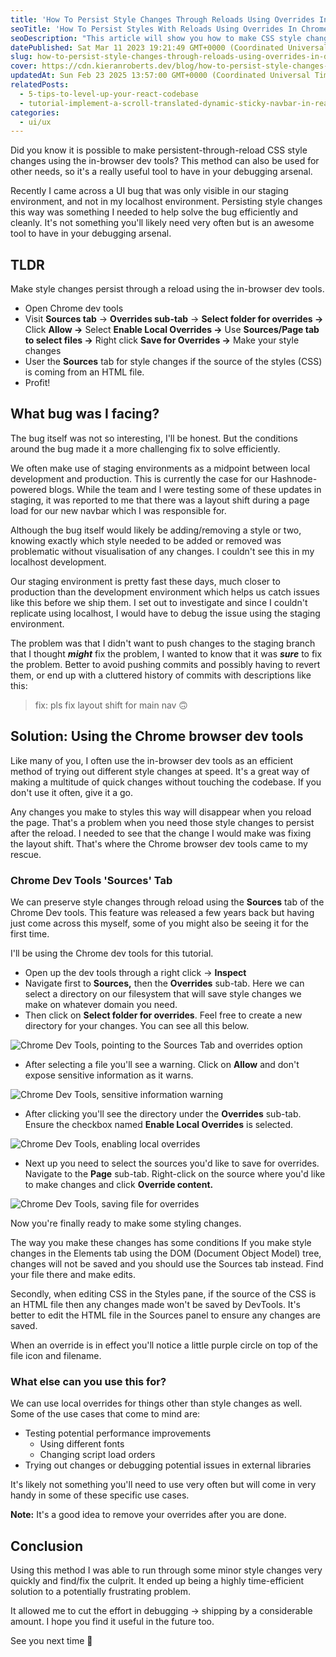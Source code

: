 ```yaml
---
title: 'How To Persist Style Changes Through Reloads Using Overrides In Dev Tools'
seoTitle: 'How To Persist Styles With Reloads Using Overrides In Chrome Dev Tools'
seoDescription: "This article will show you how to make CSS style changes that persist through reloads using the Chrome browser dev tools? Let's see how it's done!"
datePublished: Sat Mar 11 2023 19:21:49 GMT+0000 (Coordinated Universal Time)
slug: how-to-persist-style-changes-through-reloads-using-overrides-in-dev-tools
cover: https://cdn.kieranroberts.dev/blog/how-to-persist-style-changes-through-reloads-using-overrides-in-dev-tools-cover.webp
updatedAt: Sun Feb 23 2025 13:57:00 GMT+0000 (Coordinated Universal Time)
relatedPosts:
  - 5-tips-to-level-up-your-react-codebase
  - tutorial-implement-a-scroll-translated-dynamic-sticky-navbar-in-react
categories:
  - ui/ux
---
```


Did you know it is possible to make persistent-through-reload CSS style changes using the in-browser dev tools? This method can also be used for other needs, so it's a really useful tool to have in your debugging arsenal.

Recently I came across a UI bug that was only visible in our staging environment, and not in my localhost environment. Persisting style changes this way was something I needed to help solve the bug efficiently and cleanly. It's not something you'll likely need very often but is an awesome tool to have in your debugging arsenal.

## TLDR

Make style changes persist through a reload using the in-browser dev tools.

- Open Chrome dev tools
- Visit **Sources tab** -&gt; **Overrides sub-tab** -&gt; **Select folder for overrides -&gt;** Click **Allow -&gt;** Select **Enable Local Overrides -&gt;** Use **Sources/Page tab to select files -&gt;** Right click **Save for Overrides -&gt;** Make your style changes
- User the **Sources** tab for style changes if the source of the styles (CSS) is coming from an HTML file.
- Profit!

## What bug was I facing?

The bug itself was not so interesting, I'll be honest. But the conditions around the bug made it a more challenging fix to solve efficiently.

We often make use of staging environments as a midpoint between local development and production. This is currently the case for our Hashnode-powered blogs. While the team and I were testing some of these updates in staging, it was reported to me that there was a layout shift during a page load for our new navbar which I was responsible for.

Although the bug itself would likely be adding/removing a style or two, knowing exactly which style needed to be added or removed was problematic without visualisation of any changes. I couldn't see this in my localhost development.

Our staging environment is pretty fast these days, much closer to production than the development environment which helps us catch issues like this before we ship them. I set out to investigate and since I couldn't replicate using localhost, I would have to debug the issue using the staging environment.

The problem was that I didn't want to push changes to the staging branch that I thought **_might_** fix the problem, I wanted to know that it was **_sure_** to fix the problem. Better to avoid pushing commits and possibly having to revert them, or end up with a cluttered history of commits with descriptions like this:

> fix: pls fix layout shift for main nav 🙃

## Solution: Using the Chrome browser dev tools

Like many of you, I often use the in-browser dev tools as an efficient method of trying out different style changes at speed. It's a great way of making a multitude of quick changes without touching the codebase. If you don't use it often, give it a go.

Any changes you make to styles this way will disappear when you reload the page. That's a problem when you need those style changes to persist after the reload. I needed to see that the change I would make was fixing the layout shift. That's where the Chrome browser dev tools came to my rescue.

### Chrome Dev Tools 'Sources' Tab

We can preserve style changes through reload using the **Sources** tab of the Chrome Dev tools. This feature was released a few years back but having just come across this myself, some of you might also be seeing it for the first time.

I'll be using the Chrome dev tools for this tutorial.

- Open up the dev tools through a right click -&gt; **Inspect**
- Navigate first to **Sources,** then the **Overrides** sub-tab.
  Here we can select a directory on our filesystem that will save style changes we make on whatever domain you need.
- Then click on **Select folder for overrides**. Feel free to create a new directory for your changes. You can see all this below.

![Chrome Dev Tools, pointing to the Sources Tab and overrides option](https://cdn.kieranroberts.dev/blog/how-to-persist-style-changes-through-reloads-using-overrides-in-dev-tools-1.webp)

- After selecting a file you'll see a warning. Click on **Allow** and don't expose sensitive information as it warns.

![Chrome Dev Tools, sensitive information warning](https://cdn.kieranroberts.dev/blog/how-to-persist-style-changes-through-reloads-using-overrides-in-dev-tools-2.webp)

- After clicking you'll see the directory under the **Overrides** sub-tab. Ensure the checkbox named **Enable Local Overrides** is selected.

![Chrome Dev Tools, enabling local overrides](https://cdn.kieranroberts.dev/blog/how-to-persist-style-changes-through-reloads-using-overrides-in-dev-tools-3.webp)

- Next up you need to select the sources you'd like to save for overrides. Navigate to the **Page** sub-tab. Right-click on the source where you'd like to make changes and click **Override content.**

![Chrome Dev Tools, saving file for overrides](https://cdn.kieranroberts.dev/blog/how-to-persist-style-changes-through-reloads-using-overrides-in-dev-tools-4.webp)

Now you're finally ready to make some styling changes.

The way you make these changes has some conditions If you make style changes in the Elements tab using the DOM (Document Object Model) tree, changes will not be saved and you should use the Sources tab instead. Find your file there and make edits.

Secondly, when editing CSS in the Styles pane, if the source of the CSS is an HTML file then any changes made won't be saved by DevTools. It's better to edit the HTML file in the Sources panel to ensure any changes are saved.

When an override is in effect you'll notice a little purple circle on top of the file icon and filename.

### What else can you use this for?

We can use local overrides for things other than style changes as well. Some of the use cases that come to mind are:

- Testing potential performance improvements
  - Using different fonts
  - Changing script load orders
- Trying out changes or debugging potential issues in external libraries

It's likely not something you'll need to use very often but will come in very handy in some of these specific use cases.

**Note:** It's a good idea to remove your overrides after you are done.

## Conclusion

Using this method I was able to run through some minor style changes very quickly and find/fix the culprit. It ended up being a highly time-efficient solution to a potentially frustrating problem.

It allowed me to cut the effort in debugging -&gt; shipping by a considerable amount. I hope you find it useful in the future too.

See you next time 👋
